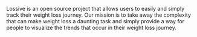 Lossive is an open source project that allows users to easily and simply track their weight loss journey. Our mission is to take away the complexity that can make weight loss a daunting task and simply provide a way for people to visualize the trends that occur in their weight loss journey. 